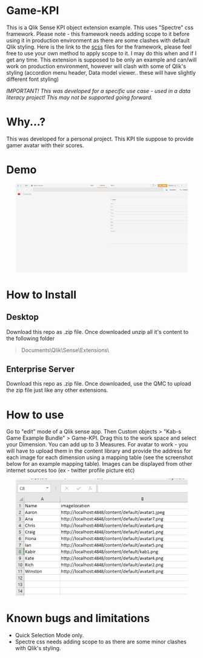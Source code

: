 # Game-KPI
This is a Qlik Sense KPI object extension example. This uses "Spectre" css framework. Please note - this framework needs adding scope to it before using it in production environment as there are some clashes with default Qlik styling. Here is the link to the [scss](https://github.com/picturepan2/spectre "Spectre GitHub") files for the framework, please feel free to use your own method to apply scope to it. I may do this when and if I get any time. This extension is supposed to be only an example and can/will work on production environment, however will clash with some of Qlik's styling (accordion menu header, Data model viewer.. these will have slightly different font styling)


_IMPORTANT! This was developed for a specific use case - used in a data literacy project! This may not be supported going forward._

# Why...?
This was developed for a personal project. This KPI tile suppose to provide gamer avatar with their scores. 

# Demo
<p align="center">
  <img width="90%" alt="variable Manager in action" src="https://github.com/kabir-rab/Game-KPI/blob/master/lib/img/game-kpi.gif">
</p>

# How to Install
## Desktop
Download this repo as .zip file. Once downloaded unzip all it's content to the following folder 
> Documents\Qlik\Sense\Extensions\

## Enterprise Server
Download this repo as .zip file. Once downloaded, use the QMC to upload the zip file just like any other extensions.

# How to use
Go to "edit" mode of a Qlik sense app. Then Custom objects > "Kab-s Game Example Bundle" > Game-KPI. Drag this to the work space and select your Dimension. You can add up to 3 Measures. For avatar to work - you will have to upload them in the content library and provide the address for each image for each dimension using a mapping table (see the screenshot below for an example mapping table). Images can be displayed from other internet sources too (ex - twitter profile picture etc) 
<p align="center">
  <img width="90%" alt="variable Manager in action" src="https://github.com/kabir-rab/Game-KPI/blob/master/lib/img/mapping.png">
</p>

# Known bugs and limitations
 - Quick Selection Mode only.
 - Spectre css needs adding scope to as there are some minor clashes with Qlik's styling.
